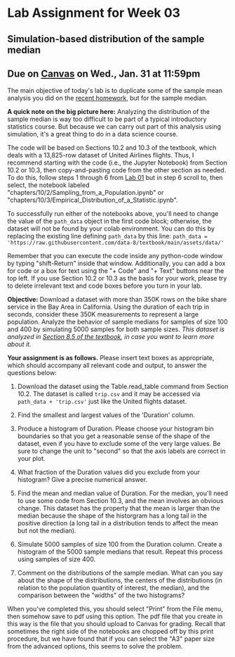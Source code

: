 # Lab Assignment for Week 03
## Simulation-based distribution of the sample median
## Due on [Canvas](https://psu.instructure.com/courses/2306358/assignments/15933445) on Wed., Jan. 31 at 11:59pm

The main objective of today's lab is to duplicate some of the sample mean analysis you did on the [recent homework](https://psu.instructure.com/courses/2306358/quizzes/5001947), but for the sample median.

**A quick note on the big picture here:**  Analyzing the distribution of the sample median is way too difficult to be part of a typical introductory statistics course.  But because we can carry out part of this analysis using simulation, it's a great thing to do in a data science course. 

The code will be based on Sections 10.2 and 10.3 of the textbook, which deals with a 13,825-row dataset of United Airlines flights.  Thus, I recommend starting with the code (i.e., the Jupyter Notebook) from Section 10.2 or 10.3, then copy-and-pasting code from the other section as needed.  To do this, follow steps 1 through 6 from [Lab 01](https://github.com/DS200-SP2024-Hunter/Week01-DueJan17) but in step 6 scroll to, then select, the notebook labeled "chapters/10/2/Sampling_from_a_Population.ipynb" or "chapters/10/3/Empirical_Distribution_of_a_Statistic.ipynb".

To successfully run either of the notebooks above, you'll need to change the value of the `path_data` object in the first code block; otherwise, the dataset will not be found by your colab environment.  You can do this by replacing the existing line defining `path_data` by this line:  `path_data = 'https://raw.githubusercontent.com/data-8/textbook/main/assets/data/'`

Remember that you can execute the code inside any python-code window by typing "shift-Return" inside that window.   Additionally, you can add a box for code or a box for text using the "+ Code" and "+ Text" buttons near the top left.  If you use Section 10.2 or 10.3 as the basis for your work, please try to delete irrelevant text and code boxes before you turn in your lab.

**Objective:**  Download a dataset with more than 350K rows on the bike share service in the Bay Area in California.  Using the duration of each trip in seconds, consider these 350K measurements to represent a large population.  Analyze the behavior of sample medians for samples of size 100 and 400 by simulating 5000 samples for both sample sizes.  _This dataset is analyzed in [Section 8.5 of the textbook](https://inferentialthinking.com/chapters/08/5/Bike_Sharing_in_the_Bay_Area.html), in case you want to learn more about it._

**Your assignment is as follows.** Please insert text boxes as appropriate, which should accompany all relevant code and output, to answer the questions below:

1. Download the dataset using the Table.read_table command from Section 10.2.  The dataset is called `trip.csv` and it may be accessed via `path_data + 'trip.csv'` just like the United flights dataset.

2. Find the smallest and largest values of the 'Duration' column.

3. Produce a histogram of Duration. Please choose your histogram bin boundaries so that you get a reasonable sense of the shape of the dataset, even if you have to exclude some of the very large values. Be sure to change the unit to "second" so that the axis labels are correct in your plot.

4. What fraction of the Duration values did you exclude from your histogram?  Give a precise numerical answer.

5. Find the mean and median value of Duration.  For the median, you'll need to use some code from Section 10.3, and the mean involves an obvious change.  This dataset has the property that the mean is larger than the median because the shape of the historgram has a long tail in the positive direction (a long tail in a distribution tends to affect the mean but not the median).    

6. Simulate 5000 samples of size 100 from the  Duration column.  Create a histogram of the 5000 sample medians that result.  Repeat this process using samples of size 400.

7. Comment on the distributions of the sample median.  What can you say about the shape of the distributions, the centers of the distributions (in relation to the population quantity of interest, the median), and the comparison between the "widths" of the two histograms?

When you've completed this, you should select "Print" from the File menu, then somehow save to pdf using this option.  The pdf file that you create in this way is the file that you should upload to Canvas for grading.  Recall that sometimes the right side of the notebooks are chopped off by this print procedure, but we have found that if you can select the "A3" paper size from the advanced options, this seems to solve the problem.

